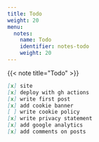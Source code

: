 ```yaml
---
title: Todo
weight: 20
menu:
  notes:
    name: Todo
    identifier: notes-todo
    weight: 20
---
```

<!-- String Type -->
{{< note title="Todo" >}}
```md
[x] site
[x] deploy with gh actions
[x] write first post
[x] add cookie banner
[ ] write cookie policy
[x] write privacy statement
[x] add google analytics
[x] add comments on posts
```

